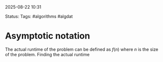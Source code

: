 2025-08-22 10:31

Status:
Tags: #algorithms #algdat

# Asymptotic notation


The actual runtime of the problem can be defined as $f(n)$ where $n$ is the size of the problem. Finding the actual runtime 














